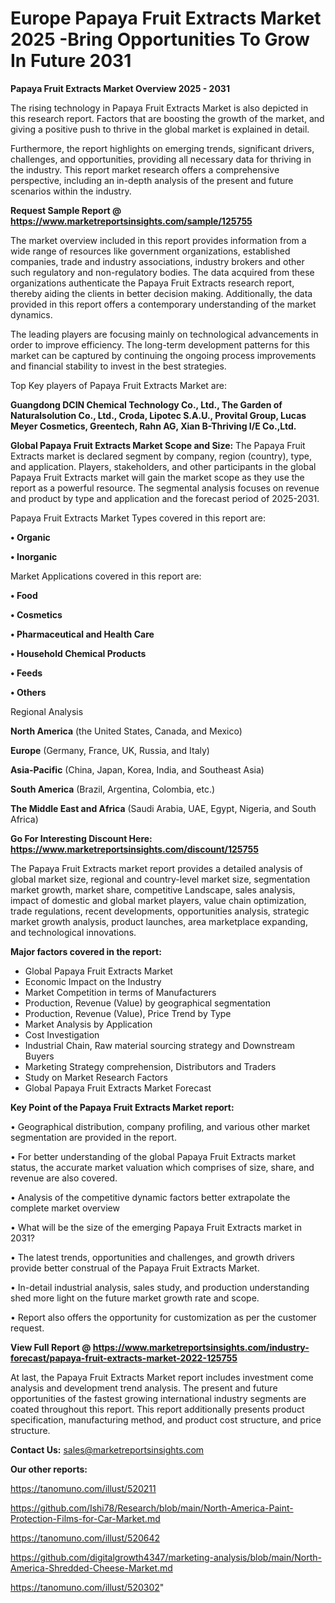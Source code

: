 # Europe Papaya Fruit Extracts Market 2025 -Bring Opportunities To Grow In Future 2031

<Strong> Papaya Fruit Extracts Market Overview 2025 - 2031</strong>

The rising technology in Papaya Fruit Extracts Market is also depicted in this research report. Factors that are boosting the growth of the market, and giving a positive push to thrive in the global market is explained in detail.

Furthermore, the report highlights on emerging trends, significant drivers, challenges, and opportunities, providing all necessary data for thriving in the industry. This report market research offers a comprehensive perspective, including an in-depth analysis of the present and future scenarios within the industry.

<strong>Request Sample Report @ <a href=https://www.marketreportsinsights.com/sample/125755>https://www.marketreportsinsights.com/sample/125755</a></strong>

The market overview included in this report provides information from a wide range of resources like government organizations, established companies, trade and industry associations, industry brokers and other such regulatory and non-regulatory bodies. The data acquired from these organizations authenticate the Papaya Fruit Extracts research report, thereby aiding the clients in better decision making. Additionally, the data provided in this report offers a contemporary understanding of the market dynamics.

The leading players are focusing mainly on technological advancements in order to improve efficiency. The long-term development patterns for this market can be captured by continuing the ongoing process improvements and financial stability to invest in the best strategies.

Top Key players of Papaya Fruit Extracts Market are:

<strong>Guangdong DCIN Chemical Technology Co., Ltd., The Garden of Naturalsolution Co., Ltd., Croda, Lipotec S.A.U., Provital Group, Lucas Meyer Cosmetics, Greentech, Rahn AG, Xian B-Thriving I/E Co.,Ltd.</strong>

<strong><b>Global Papaya Fruit Extracts Market Scope and Size:</b></strong>
The Papaya Fruit Extracts market is declared segment by company, region (country), type, and application. Players, stakeholders, and other participants in the global Papaya Fruit Extracts market will gain the market scope as they use the report as a powerful resource. The segmental analysis focuses on revenue and product by type and application and the forecast period of 2025-2031.

Papaya Fruit Extracts Market Types covered in this report are:

<strong>• Organic

• Inorganic</strong>

Market Applications covered in this report are:

<strong>• Food

• Cosmetics

• Pharmaceutical and Health Care

• Household Chemical Products

• Feeds

• Others</strong> 

Regional Analysis

<strong>North America</strong> (the United States, Canada, and Mexico)

<strong>Europe</strong> (Germany, France, UK, Russia, and Italy)

<strong>Asia-Pacific</strong> (China, Japan, Korea, India, and Southeast Asia)

<strong>South America</strong> (Brazil, Argentina, Colombia, etc.)

<strong>The Middle East and Africa</strong> (Saudi Arabia, UAE, Egypt, Nigeria, and South Africa)

<strong>Go For Interesting Discount Here: <a href=https://www.marketreportsinsights.com/discount/125755>https://www.marketreportsinsights.com/discount/125755</a></strong>

The Papaya Fruit Extracts market report provides a detailed analysis of global market size, regional and country-level market size, segmentation market growth, market share, competitive Landscape, sales analysis, impact of domestic and global market players, value chain optimization, trade regulations, recent developments, opportunities analysis, strategic market growth analysis, product launches, area marketplace expanding, and technological innovations.

<strong><b>Major factors covered in the report:</b></strong>
<ul>
  <li>Global Papaya Fruit Extracts Market </li>
  <li>Economic Impact on the Industry</li>
  <li>Market Competition in terms of Manufacturers</li>
  <li>Production, Revenue (Value) by geographical segmentation</li>
  <li>Production, Revenue (Value), Price Trend by Type</li>
  <li>Market Analysis by Application</li>
  <li>Cost Investigation</li>
  <li>Industrial Chain, Raw material sourcing strategy and Downstream Buyers</li>
  <li>Marketing Strategy comprehension, Distributors and Traders</li>
  <li>Study on Market Research Factors</li>
  <li>Global Papaya Fruit Extracts Market Forecast</li>
</ul>

<strong><b>Key Point of the Papaya Fruit Extracts Market report:</b></strong>

• Geographical distribution, company profiling, and various other market segmentation are provided in the report.

• For better understanding of the global Papaya Fruit Extracts market status, the accurate market valuation which comprises of size, share, and revenue are also covered.

• Analysis of the competitive dynamic factors better extrapolate the complete market overview

• What will be the size of the emerging Papaya Fruit Extracts market in 2031?

• The latest trends, opportunities and challenges, and growth drivers provide better construal of the Papaya Fruit Extracts Market.

• In-detail industrial analysis, sales study, and production understanding shed more light on the future market growth rate and scope.

• Report also offers the opportunity for customization as per the customer request.

<strong><b>View Full Report @ <a href=https://www.marketreportsinsights.com/industry-forecast/papaya-fruit-extracts-market-2022-125755>https://www.marketreportsinsights.com/industry-forecast/papaya-fruit-extracts-market-2022-125755</a></b></strong>


At last, the Papaya Fruit Extracts Market report includes investment come analysis and development trend analysis. The present and future opportunities of the fastest growing international industry segments are coated throughout this report. This report additionally presents product specification, manufacturing method, and product cost structure, and price structure.

<strong>Contact Us:</strong>
sales@marketreportsinsights.com

<strong>Our other reports:</strong>

<a href=https://tanomuno.com/illust/520211>https://tanomuno.com/illust/520211</a>

<a href=https://github.com/Ishi78/Research/blob/main/North-America-Paint-Protection-Films-for-Car-Market.md>https://github.com/Ishi78/Research/blob/main/North-America-Paint-Protection-Films-for-Car-Market.md</a>

<a href=https://tanomuno.com/illust/520642>https://tanomuno.com/illust/520642</a>

<a href=https://github.com/digitalgrowth4347/marketing-analysis/blob/main/North-America-Shredded-Cheese-Market.md>https://github.com/digitalgrowth4347/marketing-analysis/blob/main/North-America-Shredded-Cheese-Market.md</a>

<a href=https://tanomuno.com/illust/520302>https://tanomuno.com/illust/520302</a>"
